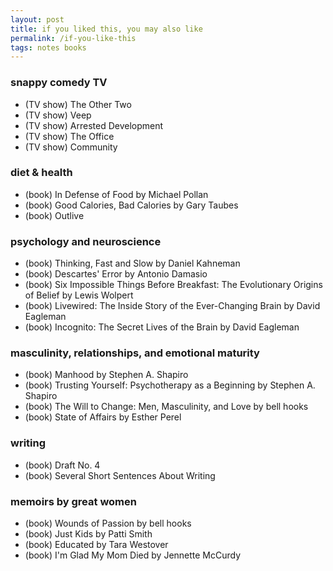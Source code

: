 ```yaml
---
layout: post
title: if you liked this, you may also like
permalink: /if-you-like-this
tags: notes books
---
```


<!--more-->

### snappy comedy TV
- (TV show) The Other Two
- (TV show) Veep
- (TV show) Arrested Development
- (TV show) The Office
- (TV show) Community

### diet & health
- (book) In Defense of Food by Michael Pollan
- (book) Good Calories, Bad Calories by Gary Taubes
- (book) Outlive

### psychology and neuroscience
- (book) Thinking, Fast and Slow by Daniel Kahneman
- (book) Descartes' Error by Antonio Damasio
- (book) Six Impossible Things Before Breakfast: The Evolutionary Origins of Belief by Lewis Wolpert
- (book) Livewired: The Inside Story of the Ever-Changing Brain by David Eagleman
- (book) Incognito: The Secret Lives of the Brain by David Eagleman

### masculinity, relationships, and emotional maturity
- (book) Manhood by Stephen A. Shapiro
- (book) Trusting Yourself: Psychotherapy as a Beginning by Stephen A. Shapiro
- (book) The Will to Change: Men, Masculinity, and Love by bell hooks
- (book) State of Affairs by Esther Perel

### writing
- (book) Draft No. 4
- (book) Several Short Sentences About Writing

### memoirs by great women
- (book) Wounds of Passion by bell hooks
- (book) Just Kids by Patti Smith
- (book) Educated by Tara Westover
- (book) I'm Glad My Mom Died by Jennette McCurdy